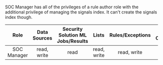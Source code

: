 SOC Manager has all of the privileges of a rule author role with the additional privilege of managing the signals index. It can't create the signals index though.

|    Role     | Data Sources | Security Solution ML Jobs/Results |    Lists    | Rules/Exceptions | Action Connectors |   Signals/Alerts    |
| :---------: | :----------: | :------------------: | :---------: | :--------------: | :---------------: | :-----------------: |
| SOC Manager | read, write  |         read         | read, write |   read, write    |        all        | read, write, manage |
